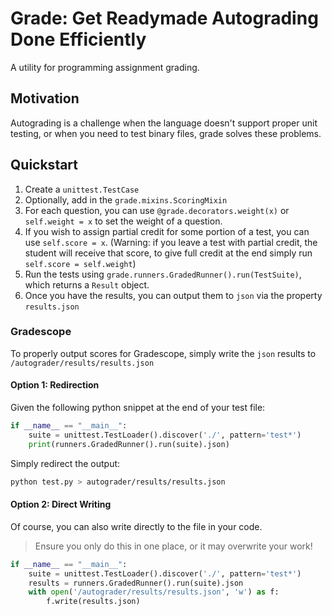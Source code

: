 # Grade: Get Readymade Autograding Done Efficiently

A utility for programming assignment grading.

## Motivation

Autograding is a challenge when the language doesn't support proper unit testing, or when you need to test binary files, grade solves these problems.

## Quickstart

1. Create a `unittest.TestCase`
2. Optionally, add in the `grade.mixins.ScoringMixin`
3. For each question, you can use `@grade.decorators.weight(x)` or `self.weight = x` to set the weight of a question.
4. If you wish to assign partial credit for some portion of a test, you can use `self.score = x`. (Warning: if you leave a test with partial credit, the student will receive that score, to give full credit at the end simply run `self.score = self.weight`)
5. Run the tests using `grade.runners.GradedRunner().run(TestSuite)`, which returns a `Result` object.
6. Once you have the results, you can output them to `json` via the property `results.json`

### Gradescope

To properly output scores for Gradescope, simply write the `json` results to `/autograder/results/results.json`

#### Option 1: Redirection

Given the following python snippet at the end of your test file:

```python
if __name__ == "__main__":
    suite = unittest.TestLoader().discover('./', pattern='test*')
    print(runners.GradedRunner().run(suite).json)
```

Simply redirect the output:

```bash
python test.py > autograder/results/results.json
```

#### Option 2: Direct Writing

Of course, you can also write directly to the file in your code.

> Ensure you only do this in one place, or it may overwrite your work!

```python
if __name__ == "__main__":
    suite = unittest.TestLoader().discover('./', pattern='test*')
    results = runners.GradedRunner().run(suite).json
    with open('/autograder/results/results.json', 'w') as f:
        f.write(results.json)
```

